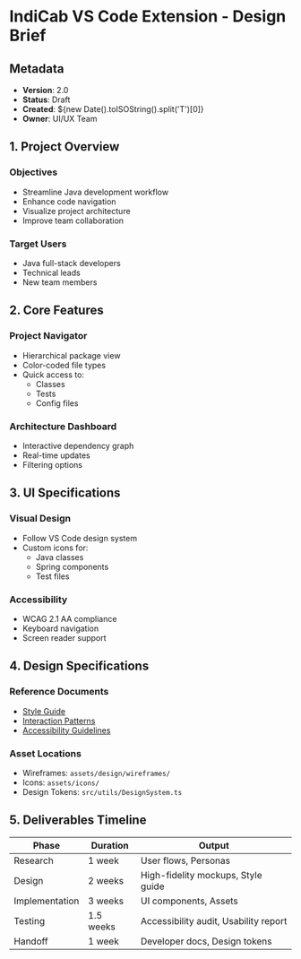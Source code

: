 # IndiCab VS Code Extension - Design Brief

## Metadata
- **Version**: 2.0
- **Status**: Draft  
- **Created**: ${new Date().toISOString().split('T')[0]}
- **Owner**: UI/UX Team

## 1. Project Overview
### Objectives
- Streamline Java development workflow
- Enhance code navigation
- Visualize project architecture
- Improve team collaboration

### Target Users
- Java full-stack developers
- Technical leads
- New team members

## 2. Core Features
### Project Navigator
- Hierarchical package view
- Color-coded file types
- Quick access to:
  - Classes
  - Tests 
  - Config files

### Architecture Dashboard
- Interactive dependency graph
- Real-time updates
- Filtering options

## 3. UI Specifications
### Visual Design
- Follow VS Code design system
- Custom icons for:
  - Java classes
  - Spring components
  - Test files

### Accessibility
- WCAG 2.1 AA compliance
- Keyboard navigation
- Screen reader support

## 4. Design Specifications
### Reference Documents
- [Style Guide](docs/style-guide.md)
- [Interaction Patterns](docs/interaction-patterns.md) 
- [Accessibility Guidelines](docs/accessibility.md)

### Asset Locations
- Wireframes: `assets/design/wireframes/`
- Icons: `assets/icons/`
- Design Tokens: `src/utils/DesignSystem.ts`

## 5. Deliverables Timeline
| Phase | Duration | Output |
|-------|----------|--------|
| Research | 1 week | User flows, Personas |
| Design | 2 weeks | High-fidelity mockups, Style guide |
| Implementation | 3 weeks | UI components, Assets |
| Testing | 1.5 weeks | Accessibility audit, Usability report |
| Handoff | 1 week | Developer docs, Design tokens |
